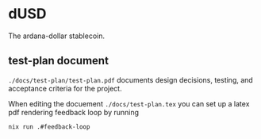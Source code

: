 # dUSD
The ardana-dollar stablecoin.

## test-plan document
`./docs/test-plan/test-plan.pdf` documents design decisions, testing, and acceptance criteria for the project.

When editing the docuement `./docs/test-plan.tex` you can set up a latex pdf rendering feedback loop by running
```
nix run .#feedback-loop
```




